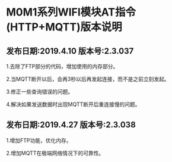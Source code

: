 # M0M1系列WIFI模块AT指令(HTTP+MQTT)版本说明

## 发布日期:2019.4.10    版本号:2.3.037

1.去除了FTP部分的代码，增加使用的内存部分。

2.当MQTT断开以后，会再3秒以后再发起连接，而不是之前立刻发起。

3.修正一些查询错误的问题。

4.解决如果发送数据时出现MQTT断开后重连接慢的问题。

## 发布日期:2019.4.27    版本号:2.3.038

1.增加FTP功能，优化内存。

2.增加MQTT在极端网络情况下的可靠性。
